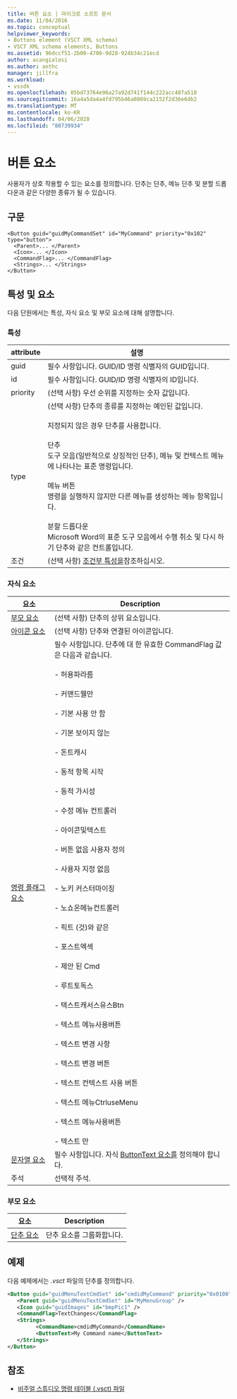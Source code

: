 ```yaml
---
title: 버튼 요소 | 마이크로 소프트 문서
ms.date: 11/04/2016
ms.topic: conceptual
helpviewer_keywords:
- Buttons element (VSCT XML schema)
- VSCT XML schema elements, Buttons
ms.assetid: 96dccf51-2b00-4700-9d28-924b34c21ecd
author: acangialosi
ms.author: anthc
manager: jillfra
ms.workload:
- vssdk
ms.openlocfilehash: 05bd73764e96a27a92d741f144c222acc48fa518
ms.sourcegitcommit: 16a4a5da4a4fd795b46a0869ca2152f2d36e6db2
ms.translationtype: MT
ms.contentlocale: ko-KR
ms.lasthandoff: 04/06/2020
ms.locfileid: "80739934"
---
```

# <a name="button-element"></a>버튼 요소
사용자가 상호 작용할 수 있는 요소를 정의합니다. 단추는 단추, 메뉴 단추 및 분할 드롭다운과 같은 다양한 종류가 될 수 있습니다.

## <a name="syntax"></a>구문

```
<Button guid="guidMyCommandSet" id="MyCommand" priority="0x102" type="button">
  <Parent>... </Parent>
  <Icon>... </Icon>
  <CommandFlag>... </CommandFlag>
  <Strings>... </Strings>
</Button>
```

## <a name="attributes-and-elements"></a>특성 및 요소
 다음 단원에서는 특성, 자식 요소 및 부모 요소에 대해 설명합니다.

### <a name="attributes"></a>특성

|attribute|설명|
|---------------|-----------------|
|guid|필수 사항입니다. GUID/ID 명령 식별자의 GUID입니다.|
|id|필수 사항입니다. GUID/ID 명령 식별자의 ID입니다.|
|priority|(선택 사항) 우선 순위를 지정하는 숫자 값입니다.|
|type|(선택 사항) 단추의 종류를 지정하는 예인된 값입니다.<br /><br /> 지정되지 않은 경우 단추를 사용합니다.<br /><br /> 단추<br /> 도구 모음(일반적으로 상징적인 단추), 메뉴 및 컨텍스트 메뉴에 나타나는 표준 명령입니다.<br /><br /> 메뉴 버튼<br /> 명령을 실행하지 않지만 다른 메뉴를 생성하는 메뉴 항목입니다.<br /><br /> 분할 드롭다운<br /> Microsoft Word의 표준 도구 모음에서 수행 취소 및 다시 하기 단추와 같은 컨트롤입니다.|
|조건|(선택 사항) [조건부 특성을](../extensibility/vsct-xml-schema-conditional-attributes.md)참조하십시오.|

### <a name="child-elements"></a>자식 요소

|요소|Description|
|-------------|-----------------|
|[부모 요소](../extensibility/parent-element.md)|(선택 사항) 단추의 상위 요소입니다.|
|[아이콘 요소](../extensibility/icon-element.md)|(선택 사항) 단추와 연결된 아이콘입니다.|
|[명령 플래그 요소](../extensibility/command-flag-element.md)|필수 사항입니다. 단추에 대 한 유효한 CommandFlag 값은 다음과 같습니다.<br /><br /> - 허용파라름<br /><br /> - 커맨드웰만<br /><br /> - 기본 사용 안 함<br /><br /> - 기본 보이지 않는<br /><br /> - 돈트캐시<br /><br /> - 동적 항목 시작<br /><br /> - 동적 가시성<br /><br /> - 수정 메뉴 컨트롤러<br /><br /> - 아이콘및텍스트<br /><br /> - 버튼 없음 사용자 정의<br /><br /> - 사용자 지정 없음<br /><br /> - 노키 커스터마이징<br /><br /> - 노쇼온메뉴컨트롤러<br /><br /> - 픽트 (것)와 같은<br /><br /> - 포스트엑섹<br /><br /> - 제안 된 Cmd<br /><br /> - 루트토독스<br /><br /> - 텍스트캐서스유스Btn<br /><br /> - 텍스트 메뉴사용버튼<br /><br /> - 텍스트 변경 사항<br /><br /> - 텍스트 변경 버튼<br /><br /> - 텍스트 컨텍스트 사용 버튼<br /><br /> - 텍스트 메뉴CtrluseMenu<br /><br /> - 텍스트 메뉴사용버튼<br /><br /> - 텍스트 만|
|[문자열 요소](../extensibility/strings-element.md)|필수 사항입니다. 자식 [ButtonText 요소를](../extensibility/buttontext-element.md) 정의해야 합니다.|
|주석|선택적 주석.|

### <a name="parent-elements"></a>부모 요소

|요소|Description|
|-------------|-----------------|
|[단추 요소](../extensibility/buttons-element.md)|단추 요소를 그룹화합니다.|

## <a name="example"></a>예제
 다음 예제에서는 *.vsct* 파일의 단추를 정의합니다.

 ```xml
<Button guid="guidMenuTextCmdSet" id="cmdidMyCommand" priority="0x0100" type="Button">
    <Parent guid="guidMenuTextCmdSet" id="MyMenuGroup" />
    <Icon guid="guidImages" id="bmpPic1" />
    <CommandFlag>TextChanges</CommandFlag>
    <Strings>
          <CommandName>cmdidMyCommand</CommandName>
          <ButtonText>My Command name</ButtonText>
    </Strings>
</Button>
 ```

## <a name="see-also"></a>참조
- [비주얼 스튜디오 명령 테이블 (.vsct) 파일](../extensibility/internals/visual-studio-command-table-dot-vsct-files.md)
